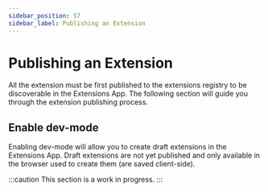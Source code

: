 ```yaml
---
sidebar_position: 57
sidebar_label: Publishing an Extension
---
```


# Publishing an Extension

All the extension must be first published to the extensions registry to be discoverable in the Extensions App.
The following section will guide you through the extension publishing process.

## Enable dev-mode

Enabling dev-mode will allow you to create draft extensions in the Extensions App.
Draft extensions are not yet published and only available in the browser used to create them (are saved client-side).

:::caution
This section is a work in progress.
:::

<!--
-- first enable dev-mode

-- create app in UI
... add description ...

-- after creating the app in the UI,
-- run npm init and set the name exactly the same as in the UI -->
